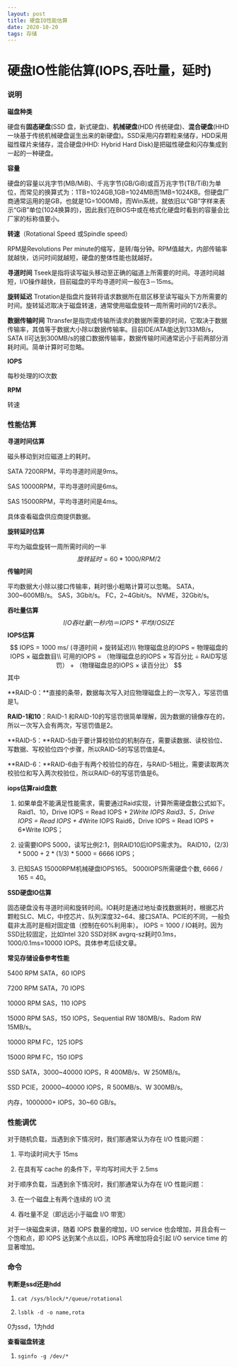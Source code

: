 ```yaml
---
layout: post
title: 硬盘IO性能估算
date: 2020-10-20 
tags: 存储
---
```


# 硬盘IO性能估算(IOPS,吞吐量，延时)

### 说明

**磁盘种类**

硬盘有**固态硬盘**(SSD 盘，新式硬盘)、**机械硬盘**(HDD 传统硬盘)、**混合硬盘**(HHD 一块基于传统机械硬盘诞生出来的新硬盘)。SSD采用闪存颗粒来储存，HDD采用磁性碟片来储存，混合硬盘(HHD: Hybrid Hard Disk)是把磁性硬盘和闪存集成到一起的一种硬盘。

**容量**

硬盘的容量以兆字节(MB/MiB)、千兆字节(GB/GiB)或百万兆字节(TB/TiB)为单位，而常见的换算式为：1TB=1024GB,1GB=1024MB而1MB=1024KB。但硬盘厂商通常运用的是GB，也就是1G=1000MB，而Win系统，就依旧以“GB”字样来表示“GiB”单位(1024换算的)，因此我们在BIOS中或在格式化硬盘时看到的容量会比厂家的标称值要小。

**转速**（Rotational Speed 或Spindle speed）

RPM是Revolutions Per minute的缩写，是转/每分钟。RPM值越大，内部传输率就越快，访问时间就越短，硬盘的整体性能也就越好。

**寻道时间** Tseek是指将读写磁头移动至正确的磁道上所需要的时间。寻道时间越短，I/O操作越快，目前磁盘的平均寻道时间一般在3－15ms。

**旋转延迟** Trotation是指盘片旋转将请求数据所在扇区移至读写磁头下方所需要的时间。旋转延迟取决于磁盘转速，通常使用磁盘旋转一周所需时间的1/2表示。

**数据传输时间** Ttransfer是指完成传输所请求的数据所需要的时间，它取决于数据传输率，其值等于数据大小除以数据传输率。目前IDE/ATA能达到133MB/s，SATA II可达到300MB/s的接口数据传输率，数据传输时间通常远小于前两部分消耗时间。简单计算时可忽略。

**IOPS**

每秒处理的IO次数

**RPM**

转速

### 性能估算

**寻道时间估算**

磁头移动到对应磁道上的耗时。

 SATA 7200RPM，平均寻道时间是9ms。

 SAS 10000RPM，平均寻道时间是6ms。 

SAS 15000RPM，平均寻道时间是4ms。

具体查看磁盘供应商提供数据。

**旋转延时估算**

平均为磁盘旋转一周所需时间的一半
$$
旋转延时=60*1000/RPM/2
$$
**传输时间**

 平均数据大小除以接口传输率，耗时很小粗略计算可以忽略。 SATA，300~600MB/s。 SAS，3Gbit/s。 FC，2~4Gbit/s。 NVME，32Gbit/s。

**吞吐量估算**
$$
I/O 吞吐量(一秒内)＝ IOPS* 平均 I/O SIZE
$$
**IOPS估算**
$$
IOPS = 1000 ms/ (寻道时间 + 旋转延迟)\\
物理磁盘总的IOPS = 物理磁盘的IOPS × 磁盘数目\\
可用的IOPS = （物理磁盘总的IOPS × 写百分比 ÷ RAID写惩罚） + （物理磁盘总的IOPS × 读百分比）
$$
其中

**RAID-0：**直接的条带，数据每次写入对应物理磁盘上的一次写入，写惩罚值是1。

**RAID-1和10**：RAID-1 和RAID-10的写惩罚很简单理解，因为数据的镜像存在的，所以一次写入会有两次，写惩罚值是2。

**RAID-5：**RAID-5由于要计算校验位的机制存在，需要读数据、读校验位、写数据、写校验位四个步骤，所以RAID-5的写惩罚值是4。

**RAID-6：**RAID-6由于有两个校验位的存在，与RAID-5相比，需要读取两次校验位和写入两次校验位，所以RAID-6的写惩罚值是6。

**iops估算raid盘数**

1. 如果单盘不能满足性能需求，需要通过Raid实现，计算所需硬盘数公式如下。 Raid1、10，Drive IOPS = Read IOPS + 2*Write IOPS Raid3、5，Drive IOPS = Read IOPS + 4*Write IOPS Raid6，Drive IOPS = Read IOPS + 6*Write IOPS；

2. 设需要IOPS 5000，读写比例2:1，则RAID10后IOPS需求为。 RAID10，(2/3) * 5000 + 2 * (1/3) * 5000 = 6666 IOPS；

3. 已知SAS 15000RPM机械硬盘IOPS165。 5000IOPS所需硬盘个数, 6666 / 165 = 40。

**SSD硬盘IO估算**

固态硬盘没有寻道时间和旋转时间。IO耗时是通过地址查找数据耗时，根据芯片颗粒SLC、MLC，中控芯片、队列深度32~64、接口SATA、PCIE的不同，一般负载非太高时是相对固定值（控制在60%利用率）。 IOPS = 1000 / IO耗时。因为SSD比较固定，比如Intel 320 SSD对8K avgrq-sz耗时0.1ms，1000/0.1ms=10000 IOPS。具体参考后续文章。

**常见存储设备参考性能**

5400 RPM SATA，60 IOPS 

7200 RPM SATA，70 IOPS 

10000 RPM SAS，110 IOPS 

15000 RPM SAS，150 IOPS，Sequential RW 180MB/s、Radom RW 15MB/s。 

10000 RPM FC，125 IOPS 

15000 RPM FC，150 IOPS

 SSD SATA，3000~40000 IOPS，R 400MB/s、W 250MB/s。 

SSD PCIE，20000~40000 IOPS，R 500MB/s、W 300MB/s。 

内存，1000000+ IOPS，30~60 GB/s。

###  性能调优

对于随机负载，当遇到余下情况时，我们那通常认为存在 I/O 性能问题：

1. 平均读时间大于 15ms

2. 在具有写 cache 的条件下，平均写时间大于 2.5ms

对于顺序负载，当遇到余下情况时，我们那通常认为存在 I/O 性能问题：

3. 在一个磁盘上有两个连续的 I/O 流

4. 吞吐量不足（即远远小于磁盘 I/O 带宽）

对于一块磁盘来讲，随着 IOPS 数量的增加，I/O service 也会增加，并且会有一个饱和点，即 IOPS 达到某个点以后，IOPS 再增加将会引起 I/O service time 的显著增加。

### 命令

**判断是ssd还是hdd**

1. ```shell
   cat /sys/block/*/queue/rotational
   ```

2. ```shell
   lsblk -d -o name,rota
   ```

0为ssd，1为hdd

**查看磁盘转速**

1. ```
   sginfo -g /dev/*
   ```